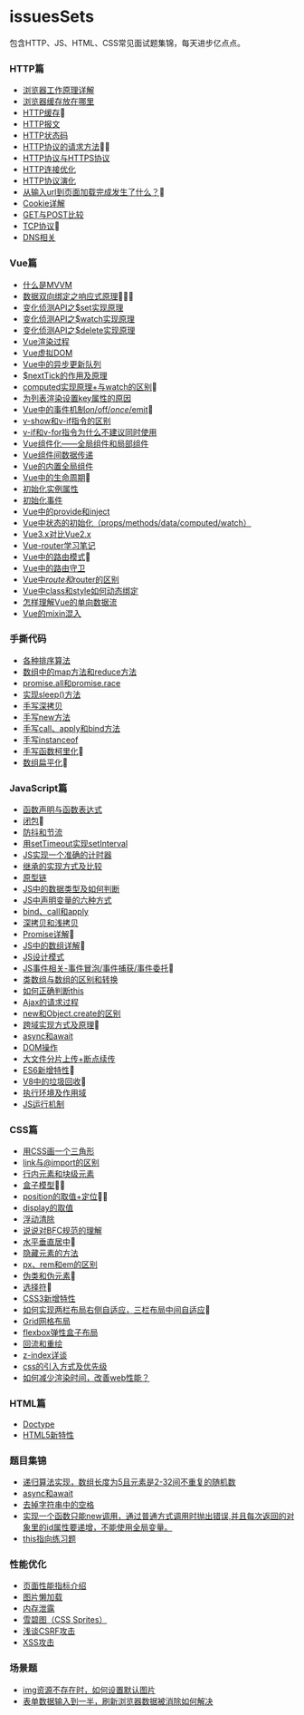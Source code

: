# issuesSets
包含HTTP、JS、HTML、CSS常见面试题集锦，每天进步亿点点。

### HTTP篇
- [浏览器工作原理详解](https://github.com/Easay/issuesSets/issues/65)
- [浏览器缓存放在哪里](https://github.com/Easay/issuesSets/issues/66)
- [HTTP缓存](https://github.com/Easay/issuesSets/issues/1)🍬
- [HTTP报文](https://github.com/Easay/issuesSets/issues/64)
- [HTTP状态码](https://github.com/Easay/issuesSets/issues/62)
- [HTTP协议的请求方法](https://github.com/Easay/issuesSets/issues/61)🍬🍬
- [HTTP协议与HTTPS协议](https://github.com/Easay/issuesSets/issues/63)
- [HTTP连接优化](https://github.com/Easay/issuesSets/issues/67)
- [HTTP协议演化](https://github.com/Easay/issuesSets/issues/68)
- [从输入url到页面加载完成发生了什么？](https://github.com/Easay/issuesSets/issues/59)🍬
- [Cookie详解](https://github.com/Easay/issuesSets/issues/69)
- [GET与POST比较](https://github.com/Easay/issuesSets/issues/70)
- [TCP协议](https://github.com/Easay/issuesSets/issues/60)🍬
- [DNS相关](https://github.com/Easay/issuesSets/issues/118)

### Vue篇
- [什么是MVVM](https://github.com/Easay/issuesSets/issues/55)
- [数据双向绑定之响应式原理](https://github.com/Easay/issuesSets/issues/41)🍬🍬🍬
- [变化侦测API之$set实现原理](https://github.com/Easay/issuesSets/issues/45)
- [变化侦测API之$watch实现原理](https://github.com/Easay/issuesSets/issues/43)
- [变化侦测API之$delete实现原理](https://github.com/Easay/issuesSets/issues/47)
- [Vue渲染过程](https://github.com/Easay/issuesSets/issues/49)
- [Vue虚拟DOM](https://github.com/Easay/issuesSets/issues/48)
- [Vue中的异步更新队列](https://github.com/Easay/issuesSets/issues/53)
- [$nextTick的作用及原理](https://github.com/Easay/issuesSets/issues/52)
- [computed实现原理+与watch的区别](https://github.com/Easay/issuesSets/issues/50)🍬
- [为列表渲染设置key属性的原因](https://github.com/Easay/issuesSets/issues/51)
- [Vue中的事件机制$on/$off/$once/$emit](https://github.com/Easay/issuesSets/issues/54)🍬
- [v-show和v-if指令的区别](https://github.com/Easay/issuesSets/issues/56)
- [v-if和v-for指令为什么不建议同时使用](https://github.com/Easay/issuesSets/issues/57)
- [Vue组件化——全局组件和局部组件](https://github.com/Easay/issuesSets/issues/86)
- [Vue组件间数据传递](https://github.com/Easay/issuesSets/issues/58)
- [Vue的内置全局组件](https://github.com/Easay/issuesSets/issues/109)
- [Vue中的生命周期](https://github.com/Easay/issuesSets/issues/83)🍬
- [初始化实例属性](https://github.com/Easay/issuesSets/issues/84)
- [初始化事件](https://github.com/Easay/issuesSets/issues/85)
- [Vue中的provide和inject](https://github.com/Easay/issuesSets/issues/81)
- [Vue中状态的初始化（props/methods/data/computed/watch）](https://github.com/Easay/issuesSets/issues/82)
- [Vue3.x对比Vue2.x](https://github.com/Easay/issuesSets/issues/94)
- [Vue-router学习笔记](https://github.com/Easay/issuesSets/blob/main/vueRouter/Vue%E8%B7%AF%E7%94%B1%E5%AD%A6%E4%B9%A0%E7%AC%94%E8%AE%B0.md)
- [Vue中的路由模式](https://github.com/Easay/issuesSets/issues/100)🍬
- [Vue中的路由守卫](https://github.com/Easay/issuesSets/issues/103)
- [Vue中$route和$router的区别](https://github.com/Easay/issuesSets/issues/117)
- [Vue中class和style如何动态绑定](https://github.com/Easay/issuesSets/issues/101)
- [怎样理解Vue的单向数据流](https://github.com/Easay/issuesSets/issues/102)
- [Vue的mixin混入](https://github.com/Easay/issuesSets/issues/108)



### 手撕代码
- [各种排序算法](https://github.com/Easay/issuesSets/issues/44)
- [数组中的map方法和reduce方法](https://github.com/Easay/issuesSets/issues/40)
- [promise.all和promise.race](https://github.com/Easay/issuesSets/issues/36)
- [实现sleep()方法](https://github.com/Easay/issuesSets/issues/114)
- [手写深拷贝](https://github.com/Easay/issuesSets/issues/32)
- [手写new方法](https://github.com/Easay/issuesSets/issues/30)
- [手写call、apply和bind方法](https://github.com/Easay/issuesSets/issues/29)
- [手写instanceof](https://github.com/Easay/issuesSets/issues/27)
- [手写函数柯里化](https://github.com/Easay/issuesSets/issues/78)🍬
- [数组扁平化](https://github.com/Easay/issuesSets/issues/107)🍬

### JavaScript篇
- [函数声明与函数表达式](https://github.com/Easay/issuesSets/issues/2)
- [闭包](https://github.com/Easay/issuesSets/issues/4)🍬
- [防抖和节流](https://github.com/Easay/issuesSets/issues/23)
- [用setTimeout实现setInterval](https://github.com/Easay/issuesSets/issues/95)
- [JS实现一个准确的计时器](https://github.com/Easay/issuesSets/issues/105)
- [继承的实现方式及比较](https://github.com/Easay/issuesSets/issues/24)
- [原型链](https://github.com/Easay/issuesSets/issues/116)
- [JS中的数据类型及如何判断](https://github.com/Easay/issuesSets/issues/26)
- [JS中声明变量的六种方式](https://github.com/Easay/issuesSets/issues/113)
- [bind、call和apply](https://github.com/Easay/issuesSets/issues/28)
- [深拷贝和浅拷贝](https://github.com/Easay/issuesSets/issues/31)
- [Promise详解](https://github.com/Easay/issuesSets/issues/33)🍬
- [JS中的数组详解](https://github.com/Easay/issuesSets/issues/39)🍬
- [JS设计模式](https://github.com/Easay/issuesSets/issues/71)
- [JS事件相关-事件冒泡/事件捕获/事件委托](https://github.com/Easay/issuesSets/issues/72)🍬
- [类数组与数组的区别和转换](https://github.com/Easay/issuesSets/issues/73)
- [如何正确判断this](https://github.com/Easay/issuesSets/issues/74)
- [Ajax的请求过程](https://github.com/Easay/issuesSets/issues/75)
- [new和Object.create的区别](https://github.com/Easay/issuesSets/issues/76)
- [跨域实现方式及原理](https://github.com/Easay/issuesSets/issues/77)🍬
- [async和await](https://github.com/Easay/issuesSets/issues/79)
- [DOM操作](https://github.com/Easay/issuesSets/issues/80)
- [大文件分片上传+断点续传](https://github.com/Easay/issuesSets/issues/87)
- [ES6新增特性](https://github.com/Easay/issuesSets/issues/90)🍬
- [V8中的垃圾回收](https://github.com/Easay/issuesSets/issues/91)🍬
- [执行环境及作用域](https://github.com/Easay/issuesSets/issues/96)
- [JS运行机制](https://github.com/Easay/issuesSets/issues/104)


### CSS篇
- [用CSS画一个三角形](https://github.com/Easay/issuesSets/issues/7)
- [link与@import的区别](https://github.com/Easay/issuesSets/issues/8)
- [行内元素和块级元素](https://github.com/Easay/issuesSets/issues/9)
- [盒子模型](https://github.com/Easay/issuesSets/issues/10)🍬🍬
- [position的取值+定位](https://github.com/Easay/issuesSets/issues/11)🍬🍬
- [display的取值](https://github.com/Easay/issuesSets/issues/15)
- [浮动清除](https://github.com/Easay/issuesSets/issues/12)
- [说说对BFC规范的理解](https://github.com/Easay/issuesSets/issues/13)
- [水平垂直居中](https://github.com/Easay/issuesSets/issues/14)🍬
- [隐藏元素的方法](https://github.com/Easay/issuesSets/issues/16)
- [px、rem和em的区别](https://github.com/Easay/issuesSets/issues/19)
- [伪类和伪元素](https://github.com/Easay/issuesSets/issues/20)🍬
- [选择符](https://github.com/Easay/issuesSets/issues/21)🍬
- [CSS3新增特性](https://github.com/Easay/issuesSets/issues/22)
- [如何实现两栏布局右侧自适应，三栏布局中间自适应](https://github.com/Easay/issuesSets/issues/25)🍬
- [Grid网格布局](https://github.com/Easay/issuesSets/issues/34)
- [flexbox弹性盒子布局](https://github.com/Easay/issuesSets/issues/35)
- [回流和重绘](https://github.com/Easay/issuesSets/issues/38)
- [z-index详谈](https://github.com/Easay/issuesSets/issues/93)
- [css的引入方式及优先级](https://github.com/Easay/issuesSets/issues/97)
- [如何减少渲染时间，改善web性能？](https://github.com/Easay/issuesSets/issues/98)
### HTML篇
- [Doctype](https://github.com/Easay/issuesSets/issues/110)
- [HTML5新特性](https://github.com/Easay/issuesSets/issues/111)
### 题目集锦
- [递归算法实现，数组长度为5且元素是2-32间不重复的随机数](https://github.com/Easay/issuesSets/issues/5)
- [async和await](https://github.com/Easay/issuesSets/issues/3)
- [去掉字符串中的空格](https://github.com/Easay/issuesSets/issues/6)
- [实现一个函数只能new调用，通过普通方式调用时抛出错误,并且每次返回的对象里的id属性要递增，不能使用全局变量。](https://github.com/Easay/issuesSets/issues/112)
- [this指向练习题](https://github.com/Easay/issuesSets/issues/115)

### 性能优化
- [页面性能指标介绍](https://github.com/Easay/issuesSets/issues/119)
- [图片懒加载](https://github.com/Easay/issuesSets/issues/88)
- [内存泄露](https://github.com/Easay/issuesSets/issues/37)
- [雪碧图（CSS Sprites）](https://github.com/Easay/issuesSets/issues/89)
- [浅谈CSRF攻击](https://github.com/Easay/issuesSets/issues/92)
- [XSS攻击](https://github.com/Easay/issuesSets/issues/99)

### 场景题
- [img资源不存在时，如何设置默认图片](https://github.com/Easay/issuesSets/issues/106)
- [表单数据输入到一半，刷新浏览器数据被消除如何解决](https://github.com/Easay/ele-shop/issues/3)
